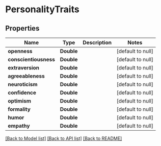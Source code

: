 # PersonalityTraits
## Properties

| Name | Type | Description | Notes |
|------------ | ------------- | ------------- | -------------|
| **openness** | **Double** |  | [default to null] |
| **conscientiousness** | **Double** |  | [default to null] |
| **extraversion** | **Double** |  | [default to null] |
| **agreeableness** | **Double** |  | [default to null] |
| **neuroticism** | **Double** |  | [default to null] |
| **confidence** | **Double** |  | [default to null] |
| **optimism** | **Double** |  | [default to null] |
| **formality** | **Double** |  | [default to null] |
| **humor** | **Double** |  | [default to null] |
| **empathy** | **Double** |  | [default to null] |

[[Back to Model list]](../README.md#documentation-for-models) [[Back to API list]](../README.md#documentation-for-api-endpoints) [[Back to README]](../README.md)

